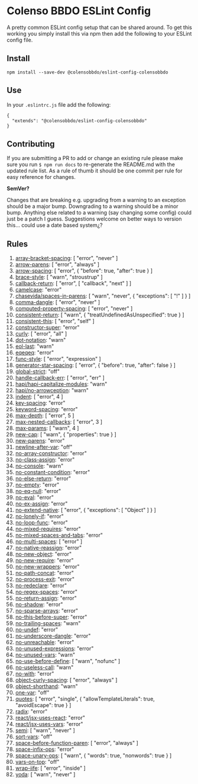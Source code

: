 # Colenso BBDO ESLint Config

A pretty common ESLint config setup that can be shared around. To get this working you simply install this via npm then add the following to your ESLint config file.


## Install

```
npm install --save-dev @colensobbdo/eslint-config-colensobbdo
```

## Use

In your `.eslintrc.js` file add the following:

```
{
  "extends": "@colensobbdo/eslint-config-colensobbdo"
}
```

## Contributing

If you are submitting a PR to add or change an existing rule please make sure you run `$ npm run docs` to re-generate the README.md with the updated rule list. As a rule of thumb it should be one commit per rule for easy reference for changes.

**SemVer?**

Changes that are breaking e.g. upgrading from a warning to an exception should be a major bump. Downgrading to a warning should be a minor bump. Anything else related to a warning (say changing some config) could just be a patch I guess. Suggestions welcome on better ways to version this... could use a date based system¿?

## Rules

1. <a href="http://eslint.org/docs/rules/array-bracket-spacing.html" target="_blank">array-bracket-spacing</a>: [
  "error",
  "never"
] 
1. <a href="http://eslint.org/docs/rules/arrow-parens.html" target="_blank">arrow-parens</a>: [
  "error",
  "always"
] 
1. <a href="http://eslint.org/docs/rules/arrow-spacing.html" target="_blank">arrow-spacing</a>: [
  "error",
  {
    "before": true,
    "after": true
  }
] 
1. <a href="http://eslint.org/docs/rules/brace-style.html" target="_blank">brace-style</a>: [
  "warn",
  "stroustrup"
] 
1. <a href="http://eslint.org/docs/rules/callback-return.html" target="_blank">callback-return</a>: [
  "error",
  [
    "callback",
    "next"
  ]
] 
1. <a href="http://eslint.org/docs/rules/camelcase.html" target="_blank">camelcase</a>: "error" 
1. <a href="http://eslint.org/docs/rules/chasevida/spaces-in-parens.html" target="_blank">chasevida/spaces-in-parens</a>: [
  "warn",
  "never",
  {
    "exceptions": [
      "!"
    ]
  }
] 
1. <a href="http://eslint.org/docs/rules/comma-dangle.html" target="_blank">comma-dangle</a>: [
  "error",
  "never"
] 
1. <a href="http://eslint.org/docs/rules/computed-property-spacing.html" target="_blank">computed-property-spacing</a>: [
  "error",
  "never"
] 
1. <a href="http://eslint.org/docs/rules/consistent-return.html" target="_blank">consistent-return</a>: [
  "warn",
  {
    "treatUndefinedAsUnspecified": true
  }
] 
1. <a href="http://eslint.org/docs/rules/consistent-this.html" target="_blank">consistent-this</a>: [
  "error",
  "self"
] 
1. <a href="http://eslint.org/docs/rules/constructor-super.html" target="_blank">constructor-super</a>: "error" 
1. <a href="http://eslint.org/docs/rules/curly.html" target="_blank">curly</a>: [
  "error",
  "all"
] 
1. <a href="http://eslint.org/docs/rules/dot-notation.html" target="_blank">dot-notation</a>: "warn" 
1. <a href="http://eslint.org/docs/rules/eol-last.html" target="_blank">eol-last</a>: "warn" 
1. <a href="http://eslint.org/docs/rules/eqeqeq.html" target="_blank">eqeqeq</a>: "error" 
1. <a href="http://eslint.org/docs/rules/func-style.html" target="_blank">func-style</a>: [
  "error",
  "expression"
] 
1. <a href="http://eslint.org/docs/rules/generator-star-spacing.html" target="_blank">generator-star-spacing</a>: [
  "error",
  {
    "before": true,
    "after": false
  }
] 
1. <a href="http://eslint.org/docs/rules/global-strict.html" target="_blank">global-strict</a>: "off" 
1. <a href="http://eslint.org/docs/rules/handle-callback-err.html" target="_blank">handle-callback-err</a>: [
  "error",
  "err"
] 
1. <a href="http://eslint.org/docs/rules/hapi/hapi-capitalize-modules.html" target="_blank">hapi/hapi-capitalize-modules</a>: "warn" 
1. <a href="http://eslint.org/docs/rules/hapi/no-arrowception.html" target="_blank">hapi/no-arrowception</a>: "warn" 
1. <a href="http://eslint.org/docs/rules/indent.html" target="_blank">indent</a>: [
  "error",
  4
] 
1. <a href="http://eslint.org/docs/rules/key-spacing.html" target="_blank">key-spacing</a>: "error" 
1. <a href="http://eslint.org/docs/rules/keyword-spacing.html" target="_blank">keyword-spacing</a>: "error" 
1. <a href="http://eslint.org/docs/rules/max-depth.html" target="_blank">max-depth</a>: [
  "error",
  5
] 
1. <a href="http://eslint.org/docs/rules/max-nested-callbacks.html" target="_blank">max-nested-callbacks</a>: [
  "error",
  3
] 
1. <a href="http://eslint.org/docs/rules/max-params.html" target="_blank">max-params</a>: [
  "warn",
  4
] 
1. <a href="http://eslint.org/docs/rules/new-cap.html" target="_blank">new-cap</a>: [
  "warn",
  {
    "properties": true
  }
] 
1. <a href="http://eslint.org/docs/rules/new-parens.html" target="_blank">new-parens</a>: "error" 
1. <a href="http://eslint.org/docs/rules/newline-after-var.html" target="_blank">newline-after-var</a>: "off" 
1. <a href="http://eslint.org/docs/rules/no-array-constructor.html" target="_blank">no-array-constructor</a>: "error" 
1. <a href="http://eslint.org/docs/rules/no-class-assign.html" target="_blank">no-class-assign</a>: "error" 
1. <a href="http://eslint.org/docs/rules/no-console.html" target="_blank">no-console</a>: "warn" 
1. <a href="http://eslint.org/docs/rules/no-constant-condition.html" target="_blank">no-constant-condition</a>: "error" 
1. <a href="http://eslint.org/docs/rules/no-else-return.html" target="_blank">no-else-return</a>: "error" 
1. <a href="http://eslint.org/docs/rules/no-empty.html" target="_blank">no-empty</a>: "error" 
1. <a href="http://eslint.org/docs/rules/no-eq-null.html" target="_blank">no-eq-null</a>: "error" 
1. <a href="http://eslint.org/docs/rules/no-eval.html" target="_blank">no-eval</a>: "error" 
1. <a href="http://eslint.org/docs/rules/no-ex-assign.html" target="_blank">no-ex-assign</a>: "error" 
1. <a href="http://eslint.org/docs/rules/no-extend-native.html" target="_blank">no-extend-native</a>: [
  "error",
  {
    "exceptions": [
      "Object"
    ]
  }
] 
1. <a href="http://eslint.org/docs/rules/no-lonely-if.html" target="_blank">no-lonely-if</a>: "error" 
1. <a href="http://eslint.org/docs/rules/no-loop-func.html" target="_blank">no-loop-func</a>: "error" 
1. <a href="http://eslint.org/docs/rules/no-mixed-requires.html" target="_blank">no-mixed-requires</a>: "error" 
1. <a href="http://eslint.org/docs/rules/no-mixed-spaces-and-tabs.html" target="_blank">no-mixed-spaces-and-tabs</a>: "error" 
1. <a href="http://eslint.org/docs/rules/no-multi-spaces.html" target="_blank">no-multi-spaces</a>: [
  "error"
] 
1. <a href="http://eslint.org/docs/rules/no-native-reassign.html" target="_blank">no-native-reassign</a>: "error" 
1. <a href="http://eslint.org/docs/rules/no-new-object.html" target="_blank">no-new-object</a>: "error" 
1. <a href="http://eslint.org/docs/rules/no-new-require.html" target="_blank">no-new-require</a>: "error" 
1. <a href="http://eslint.org/docs/rules/no-new-wrappers.html" target="_blank">no-new-wrappers</a>: "error" 
1. <a href="http://eslint.org/docs/rules/no-path-concat.html" target="_blank">no-path-concat</a>: "error" 
1. <a href="http://eslint.org/docs/rules/no-process-exit.html" target="_blank">no-process-exit</a>: "error" 
1. <a href="http://eslint.org/docs/rules/no-redeclare.html" target="_blank">no-redeclare</a>: "error" 
1. <a href="http://eslint.org/docs/rules/no-regex-spaces.html" target="_blank">no-regex-spaces</a>: "error" 
1. <a href="http://eslint.org/docs/rules/no-return-assign.html" target="_blank">no-return-assign</a>: "error" 
1. <a href="http://eslint.org/docs/rules/no-shadow.html" target="_blank">no-shadow</a>: "error" 
1. <a href="http://eslint.org/docs/rules/no-sparse-arrays.html" target="_blank">no-sparse-arrays</a>: "error" 
1. <a href="http://eslint.org/docs/rules/no-this-before-super.html" target="_blank">no-this-before-super</a>: "error" 
1. <a href="http://eslint.org/docs/rules/no-trailing-spaces.html" target="_blank">no-trailing-spaces</a>: "warn" 
1. <a href="http://eslint.org/docs/rules/no-undef.html" target="_blank">no-undef</a>: "error" 
1. <a href="http://eslint.org/docs/rules/no-underscore-dangle.html" target="_blank">no-underscore-dangle</a>: "error" 
1. <a href="http://eslint.org/docs/rules/no-unreachable.html" target="_blank">no-unreachable</a>: "error" 
1. <a href="http://eslint.org/docs/rules/no-unused-expressions.html" target="_blank">no-unused-expressions</a>: "error" 
1. <a href="http://eslint.org/docs/rules/no-unused-vars.html" target="_blank">no-unused-vars</a>: "warn" 
1. <a href="http://eslint.org/docs/rules/no-use-before-define.html" target="_blank">no-use-before-define</a>: [
  "warn",
  "nofunc"
] 
1. <a href="http://eslint.org/docs/rules/no-useless-call.html" target="_blank">no-useless-call</a>: "warn" 
1. <a href="http://eslint.org/docs/rules/no-with.html" target="_blank">no-with</a>: "error" 
1. <a href="http://eslint.org/docs/rules/object-curly-spacing.html" target="_blank">object-curly-spacing</a>: [
  "error",
  "always"
] 
1. <a href="http://eslint.org/docs/rules/object-shorthand.html" target="_blank">object-shorthand</a>: "warn" 
1. <a href="http://eslint.org/docs/rules/one-var.html" target="_blank">one-var</a>: "off" 
1. <a href="http://eslint.org/docs/rules/quotes.html" target="_blank">quotes</a>: [
  "error",
  "single",
  {
    "allowTemplateLiterals": true,
    "avoidEscape": true
  }
] 
1. <a href="http://eslint.org/docs/rules/radix.html" target="_blank">radix</a>: "error" 
1. <a href="http://eslint.org/docs/rules/react/jsx-uses-react.html" target="_blank">react/jsx-uses-react</a>: "error" 
1. <a href="http://eslint.org/docs/rules/react/jsx-uses-vars.html" target="_blank">react/jsx-uses-vars</a>: "error" 
1. <a href="http://eslint.org/docs/rules/semi.html" target="_blank">semi</a>: [
  "warn",
  "never"
] 
1. <a href="http://eslint.org/docs/rules/sort-vars.html" target="_blank">sort-vars</a>: "off" 
1. <a href="http://eslint.org/docs/rules/space-before-function-paren.html" target="_blank">space-before-function-paren</a>: [
  "error",
  "always"
] 
1. <a href="http://eslint.org/docs/rules/space-infix-ops.html" target="_blank">space-infix-ops</a>: "error" 
1. <a href="http://eslint.org/docs/rules/space-unary-ops.html" target="_blank">space-unary-ops</a>: [
  "warn",
  {
    "words": true,
    "nonwords": true
  }
] 
1. <a href="http://eslint.org/docs/rules/vars-on-top.html" target="_blank">vars-on-top</a>: "off" 
1. <a href="http://eslint.org/docs/rules/wrap-iife.html" target="_blank">wrap-iife</a>: [
  "error",
  "inside"
] 
1. <a href="http://eslint.org/docs/rules/yoda.html" target="_blank">yoda</a>: [
  "warn",
  "never"
] 
